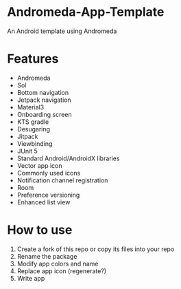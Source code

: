 # Andromeda-App-Template
An Android template using Andromeda

# Features
- Andromeda
- Sol
- Bottom navigation
- Jetpack navigation
- Material3
- Onboarding screen
- KTS gradle
- Desugaring
- Jitpack
- Viewbinding
- JUnit 5
- Standard Android/AndroidX libraries
- Vector app icon
- Commonly used icons
- Notification channel registration
- Room
- Preference versioning
- Enhanced list view

# How to use
1. Create a fork of this repo or copy its files into your repo
2. Rename the package
3. Modify app colors and name
4. Replace app icon (regenerate?)
5. Write app

